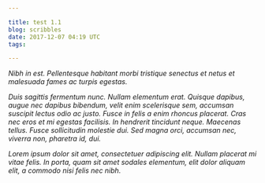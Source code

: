 ```yaml
---

title: test 1.1
blog: scribbles
date: 2017-12-07 04:19 UTC
tags: 

---
```


*Nibh in est. Pellentesque habitant morbi tristique senectus et netus et
malesuada fames ac turpis egestas.*

*Duis sagittis fermentum nunc. Nullam elementum erat. Quisque dapibus, augue nec
dapibus bibendum, velit enim scelerisque sem, accumsan suscipit lectus odio ac
justo. Fusce in felis a enim rhoncus placerat. Cras nec eros et mi egestas
facilisis. In hendrerit tincidunt neque. Maecenas tellus. Fusce sollicitudin
molestie dui. Sed magna orci, accumsan nec, viverra non, pharetra id, dui.*

*Lorem ipsum dolor sit amet, consectetuer adipiscing elit. Nullam placerat mi
vitae felis. In porta, quam sit amet sodales elementum, elit dolor aliquam
elit, a commodo nisi felis nec nibh.*


